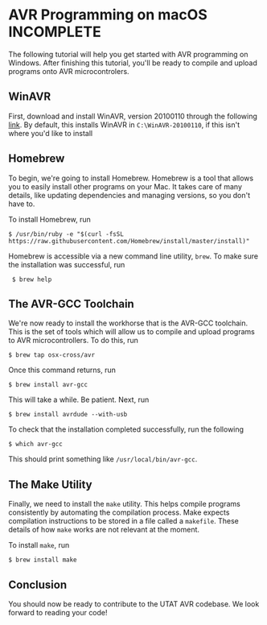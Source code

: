# AVR Programming on macOS INCOMPLETE

The following tutorial will help you get started with AVR programming on Windows. After finishing this tutorial, you'll be ready to compile and upload programs onto AVR microcontrolers.

## WinAVR

First, download and install WinAVR, version 20100110 through the following [link](https://sourceforge.net/projects/winavr/files/WinAVR/). By default, this installs
WinAVR in `C:\WinAVR-20100110`, if this isn't
where you'd like to install  

## Homebrew

To begin, we're going to install Homebrew. Homebrew is a tool that allows you to easily install other programs on your Mac. It takes care of many details, like updating dependencies and managing versions, so you don't have to.

To install Homebrew, run

```
$ /usr/bin/ruby -e "$(curl -fsSL https://raw.githubusercontent.com/Homebrew/install/master/install)"
```

Homebrew is accessible via a new command line utility, `brew`. To make sure the installation was successful, run

```
 $ brew help
```

## The AVR-GCC Toolchain

We're now ready to install the workhorse that is the AVR-GCC toolchain. This is the set of tools which will allow us to compile and upload programs to AVR microcontrollers. To do this, run

```
$ brew tap osx-cross/avr
```

Once this command returns, run

```
$ brew install avr-gcc
```

This will take a while. Be patient. Next, run

```
$ brew install avrdude --with-usb
```

To check that the installation completed successfully, run the following

```
$ which avr-gcc
```

This should print something like `/usr/local/bin/avr-gcc`.

## The Make Utility

Finally, we need to install the `make` utility. This helps compile programs consistently by automating the compilation process. Make expects compilation instructions to be stored in a file called a `makefile`. These details of how `make` works are not relevant at the moment.

To install `make`, run

```
$ brew install make
```

## Conclusion

You should now be ready to contribute to the UTAT AVR codebase. We look forward to reading your code!

